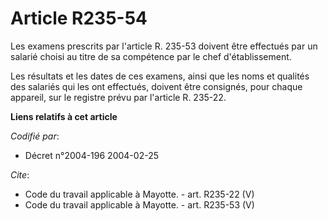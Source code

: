 # Article R235-54

Les examens prescrits par l'article R. 235-53 doivent être effectués par un salarié choisi au titre de sa compétence par le
chef d'établissement.

Les résultats et les dates de ces examens, ainsi que les noms et qualités des salariés qui les ont effectués, doivent être
consignés, pour chaque appareil, sur le registre prévu par l'article R. 235-22.

**Liens relatifs à cet article**

_Codifié par_:

  - Décret n°2004-196 2004-02-25

_Cite_:

  - Code du travail applicable à Mayotte. - art. R235-22 (V)
  - Code du travail applicable à Mayotte. - art. R235-53 (V)
